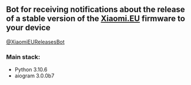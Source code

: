 ## Bot for receiving notifications about the release of a stable version of the [Xiaomi.EU](https://xiaomi.eu/community/threads/miui-14-stable-release.67685/) firmware to your device

[@XiaomiEUReleasesBot](https://t.me/XiaomiEUReleasesBot)

### **Main stack:**
- Python 3.10.6
- aiogram 3.0.0b7
